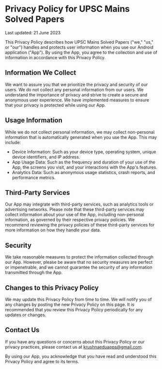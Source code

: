 # Privacy Policy for UPSC Mains Solved Papers

Last updated: 21 June 2023

This Privacy Policy describes how UPSC Mains Solved Papers ("we," "us," or "our") handles and protects user information when you use our Android application ("App"). By using the App, you agree to the collection and use of information in accordance with this Privacy Policy.

## Information We Collect

We want to assure you that we prioritize the privacy and security of our users. We do not collect any personal information from our users. We understand the importance of privacy and strive to create a secure and anonymous user experience. We have implemented measures to ensure that your privacy is protected while using our App.

## Usage Information

While we do not collect personal information, we may collect non-personal information that is automatically generated when you use the App. This may include:

- Device Information: Such as your device type, operating system, unique device identifiers, and IP address.
- App Usage Data: Such as the frequency and duration of your use of the App, the screens you visit, and your interactions with the App's features.
- Analytics Data: Such as anonymous usage statistics, crash reports, and performance metrics.

## Third-Party Services

Our App may integrate with third-party services, such as analytics tools or advertising networks. Please note that these third-party services may collect information about your use of the App, including non-personal information, as governed by their respective privacy policies. We recommend reviewing the privacy policies of these third-party services for more information on how they handle your data.

## Security

We take reasonable measures to protect the information collected through our App. However, please be aware that no security measures are perfect or impenetrable, and we cannot guarantee the security of any information transmitted through the App.

## Changes to this Privacy Policy

We may update this Privacy Policy from time to time. We will notify you of any changes by posting the new Privacy Policy on this page. It is recommended that you review this Privacy Policy periodically for any updates or changes.

## Contact Us

If you have any questions or concerns about this Privacy Policy or our privacy practices, please contact us at krushnaeduapps@gmail.com.

By using our App, you acknowledge that you have read and understood this Privacy Policy and agree to its terms.

